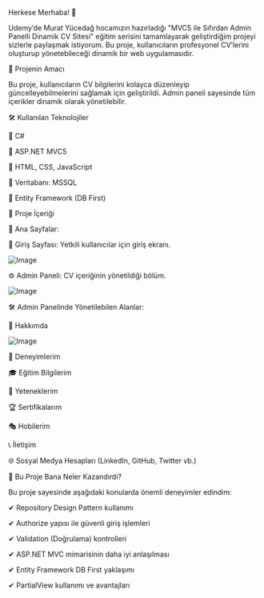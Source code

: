 Herkese Merhaba! 👋

 Udemy’de Murat Yücedağ hocamızın hazırladığı "MVC5 ile Sıfırdan Admin Panelli Dinamik CV Sitesi" eğitim serisini tamamlayarak geliştirdiğim projeyi sizlerle paylaşmak istiyorum. Bu proje, kullanıcıların profesyonel CV’lerini oluşturup yönetebileceği dinamik bir web uygulamasıdır.

🎯 Projenin Amacı

Bu proje, kullanıcıların CV bilgilerini kolayca düzenleyip güncelleyebilmelerini sağlamak için geliştirildi. Admin paneli sayesinde tüm içerikler dinamik olarak yönetilebilir.

🛠️ Kullanılan Teknolojiler

🔹 C#

 🔹 ASP.NET MVC5

 🔹 HTML, CSS, JavaScript

 🔹 Veritabanı: MSSQL

 🔹 Entity Framework (DB First)

📌 Proje İçeriği

🚀 Ana Sayfalar:

 🔑 Giriş Sayfası: Yetkili kullanıcılar için giriş ekranı.

![Image](https://github.com/user-attachments/assets/58772563-133f-4120-a509-e64d00d61f9c)







 ⚙️ Admin Paneli: CV içeriğinin yönetildiği bölüm.

![Image](https://github.com/user-attachments/assets/59ab33d8-e51c-418d-8804-0be866391ab6)






🛠️ Admin Panelinde Yönetilebilen Alanlar:

 📌 Hakkımda

![Image](https://github.com/user-attachments/assets/9a741ded-0e0a-412e-bda5-8db4c675a50b)






 💼 Deneyimlerim

 🎓 Eğitim Bilgilerim

 🎯 Yeteneklerim

 🏆 Sertifikalarım

 🎭 Hobilerim

 📞 İletişim

 🌐 Sosyal Medya Hesapları (LinkedIn, GitHub, Twitter vb.)

🚀 Bu Proje Bana Neler Kazandırdı?

Bu proje sayesinde aşağıdaki konularda önemli deneyimler edindim:

 ✔ Repository Design Pattern kullanımı

 ✔ Authorize yapısı ile güvenli giriş işlemleri

 ✔ Validation (Doğrulama) kontrolleri

 ✔ ASP.NET MVC mimarisinin daha iyi anlaşılması

 ✔ Entity Framework DB First yaklaşımı

 ✔ PartialView kullanımı ve avantajları


